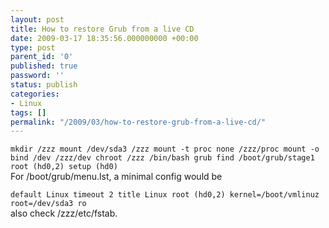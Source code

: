 ```yaml
---
layout: post
title: How to restore Grub from a live CD
date: 2009-03-17 18:35:56.000000000 +00:00
type: post
parent_id: '0'
published: true
password: ''
status: publish
categories:
- Linux
tags: []
permalink: "/2009/03/how-to-restore-grub-from-a-live-cd/"
---
```

`mkdir /zzz
mount /dev/sda3 /zzz
mount -t proc none /zzz/proc
mount -o bind /dev /zzz/dev
chroot /zzz /bin/bash
grub
find /boot/grub/stage1
root (hd0,2)
setup (hd0)
`  
For /boot/grub/menu.lst, a minimal config would be

`default Linux
timeout 2
title Linux
root (hd0,2)
kernel=/boot/vmlinuz root=/dev/sda3 ro
`  
also check /zzz/etc/fstab.

